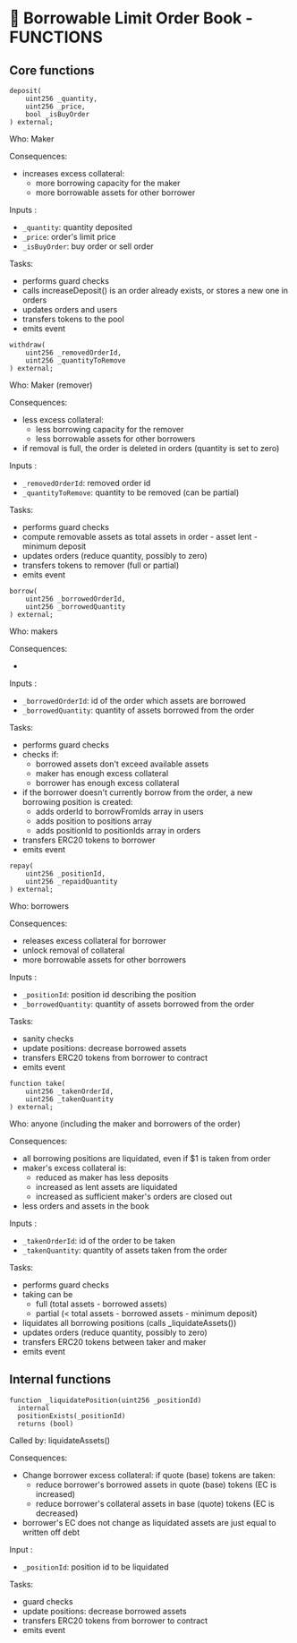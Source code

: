# :book: Borrowable Limit Order Book - FUNCTIONS

## Core functions

```solidity
deposit(
    uint256 _quantity,
    uint256 _price,
    bool _isBuyOrder
) external;
```

Who: Maker

Consequences:

- increases excess collateral:
  - more borrowing capacity for the maker
  - more borrowable assets for other borrower

Inputs :

- `_quantity`: quantity deposited
- `_price`: order's limit price
- `_isBuyOrder`: buy order or sell order


Tasks:

- performs guard checks
- calls increaseDeposit() is an order already exists, or stores a new one in orders
- updates orders and users
- transfers tokens to the pool
- emits event

```solidity
withdraw(
    uint256 _removedOrderId,
    uint256 _quantityToRemove
) external;
```

Who: Maker (remover)

Consequences:

- less excess collateral:
  - less borrowing capacity for the remover
  - less borrowable assets for other borrowers
- if removal is full, the order is deleted in orders (quantity is set to zero)

Inputs :

- `_removedOrderId`: removed order id
- `_quantityToRemove`: quantity to be removed (can be partial)

Tasks:

- performs guard checks
- compute removable assets as total assets in order - asset lent - minimum deposit
- updates orders (reduce quantity, possibly to zero)
- transfers tokens to remover (full or partial)
- emits event

```solidity
borrow(
    uint256 _borrowedOrderId,
    uint256 _borrowedQuantity
) external;
```

Who: makers

Consequences:

-

Inputs :

- `_borrowedOrderId`: id of the order which assets are borrowed
- `_borrowedQuantity`: quantity of assets borrowed from the order

Tasks:

- performs guard checks
- checks if:
  - borrowed assets don't exceed available assets
  - maker has enough excess collateral
  - borrower has enough excess collateral
- if the borrower doesn't currently borrow from the order, a new borrowing position is created:
  - adds orderId to borrowFromIds array in users
  - adds position to positions array
  - adds positionId to positionIds array in orders
- transfers ERC20 tokens to borrower
- emits event

```solidity
repay(
    uint256 _positionId,
    uint256 _repaidQuantity
) external;
```

Who: borrowers

Consequences:

- releases excess collateral for borrower
- unlock removal of collateral
- more borrowable assets for other borrowers

Inputs :

- `_positionId`: position id describing the position
- `_borrowedQuantity`: quantity of assets borrowed from the order

Tasks:

- sanity checks
- update positions: decrease borrowed assets
- transfers ERC20 tokens from borrower to contract
- emits event

```solidity
function take(
    uint256 _takenOrderId,
    uint256 _takenQuantity
) external;
```

Who: anyone (including the maker and borrowers of the order)

Consequences:

- all borrowing positions are liquidated, even if $1 is taken from order
- maker's excess collateral is:
  - reduced as maker has less deposits
  - increased as lent assets are liquidated
  - increased as sufficient maker's orders are closed out
- less orders and assets in the book

Inputs :

- `_takenOrderId`: id of the order to be taken
- `_takenQuantity`: quantity of assets taken from the order

Tasks:

- performs guard checks
- taking can be
  - full (total assets - borrowed assets)
  - partial (< total assets - borrowed assets - minimum deposit)
- liquidates all borrowing positions (calls \_liquidateAssets())
- updates orders (reduce quantity, possibly to zero)
- transfers ERC20 tokens between taker and maker
- emits event

## Internal functions

```solidity
function _liquidatePosition(uint256 _positionId)
  internal
  positionExists(_positionId)
  returns (bool)
```

Called by: liquidateAssets()

Consequences:

- Change borrower excess collateral: if quote (base) tokens are taken:
  - reduce borrower's borrowed assets in quote (base) tokens (EC is increased)
  - reduce borrower's collateral assets in base (quote) tokens (EC is decreased)
- borrower's EC does not change as liquidated assets are just equal to written off debt

Input :

- `_positionId`: position id to be liquidated

Tasks:

- guard checks
- update positions: decrease borrowed assets
- transfers ERC20 tokens from borrower to contract
- emits event